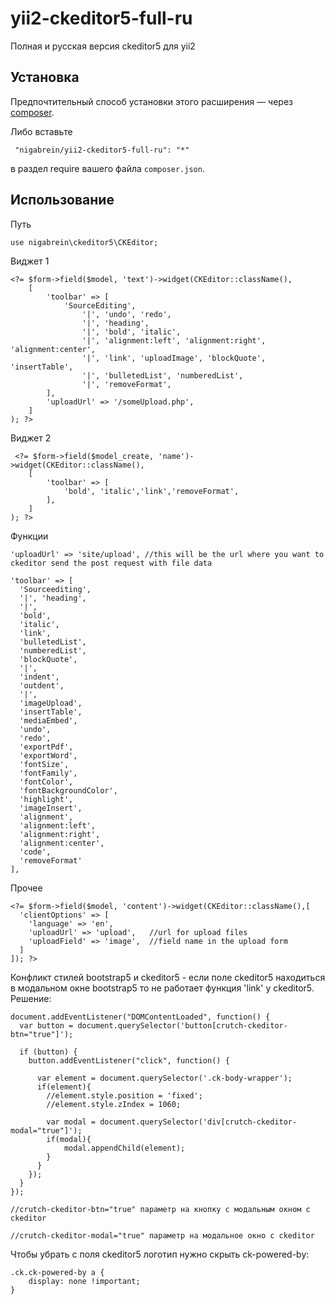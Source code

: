 yii2-ckeditor5-full-ru
==============
Полная и русская версия ckeditor5 для yii2

Установка
------------
Предпочтительный способ установки этого расширения — через [composer](http://getcomposer.org/download/).

Либо вставьте
```
 "nigabrein/yii2-ckeditor5-full-ru": "*"
```
в раздел require вашего файла `composer.json`.

Использование
-----
Путь
```
use nigabrein\ckeditor5\CKEditor;
```

Виджет 1
```
<?= $form->field($model, 'text')->widget(CKEditor::className(), 
    [
        'toolbar' => [
            'SourceEditing', 
                '|', 'undo', 'redo',
                '|', 'heading',
                '|', 'bold', 'italic',
                '|', 'alignment:left', 'alignment:right', 'alignment:center',
                '|', 'link', 'uploadImage', 'blockQuote', 'insertTable',
                '|', 'bulletedList', 'numberedList',
                '|', 'removeFormat',
        ],
        'uploadUrl' => '/someUpload.php',
    ]
); ?>
```

Виджет 2
```
 <?= $form->field($model_create, 'name')->widget(CKEditor::className(), 
    [
        'toolbar' => [
            'bold', 'italic','link','removeFormat',
        ],
    ]
); ?>
```
Функции
```
'uploadUrl' => 'site/upload', //this will be the url where you want to ckeditor send the post request with file data

'toolbar' => [
  'Sourceediting',
  '|', 'heading', 
  '|',
  'bold', 
  'italic', 
  'link',
  'bulletedList',
  'numberedList',
  'blockQuote',
  '|',
  'indent',
  'outdent',
  '|',
  'imageUpload',
  'insertTable',
  'mediaEmbed',
  'undo',
  'redo',
  'exportPdf',
  'exportWord',
  'fontSize',
  'fontFamily',
  'fontColor',
  'fontBackgroundColor',
  'highlight',
  'imageInsert',
  'alignment',
  'alignment:left', 
  'alignment:right', 
  'alignment:center',
  'code',
  'removeFormat'
],
```

Прочее
```
<?= $form->field($model, 'content')->widget(CKEditor::className(),[
  'clientOptions' => [
    'language' => 'en',
    'uploadUrl' => 'upload',   //url for upload files
    'uploadField' => 'image',  //field name in the upload form
  ]
]); ?>
```
Конфликт стилей bootstrap5 и ckeditor5 - если поле ckeditor5 находиться в модальном окне bootstrap5 то не работает функция 'link' у ckeditor5.
Решение:
```
document.addEventListener("DOMContentLoaded", function() {
  var button = document.querySelector('button[crutch-ckeditor-btn="true"]');
  
  if (button) {
    button.addEventListener("click", function() {
        
      var element = document.querySelector('.ck-body-wrapper');
      if(element){
        //element.style.position = 'fixed';
        //element.style.zIndex = 1060;
          
        var modal = document.querySelector('div[crutch-ckeditor-modal="true"]');
        if(modal){
            modal.appendChild(element);
        }
      }
    });
  }
});

//crutch-ckeditor-btn="true" параметр на кнопку с модальным окном с ckeditor

//crutch-ckeditor-modal="true" параметр на модальное окно с ckeditor
```

Чтобы убрать с поля ckeditor5 логотип нужно скрыть ck-powered-by:
```
.ck.ck-powered-by a {
    display: none !important;
}
```
